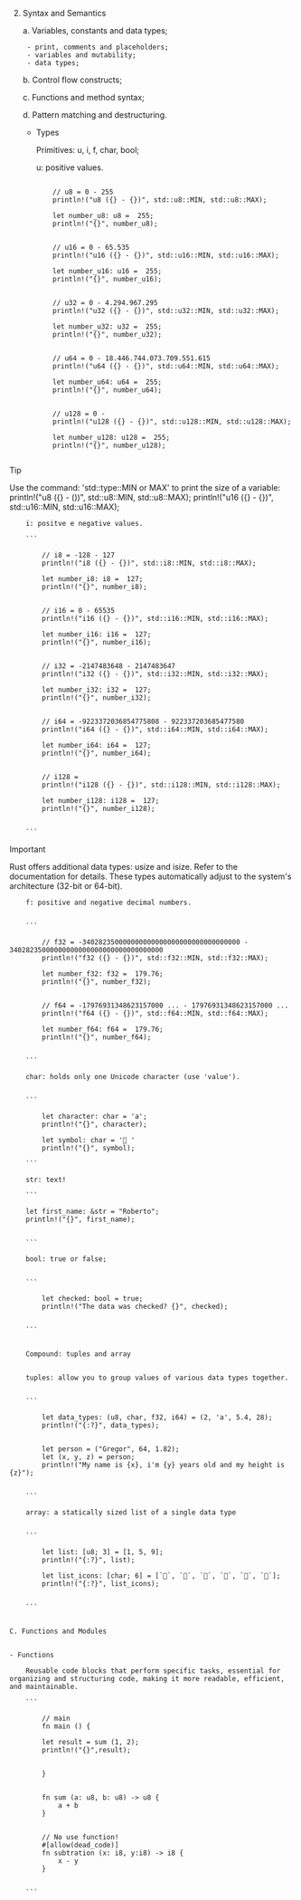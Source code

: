 2. Syntax and Semantics

    a. Variables, constants and data types;

        - print, comments and placeholders;
        - variables and mutability;
        - data types;

    b. Control flow constructs;
    
    c. Functions and method syntax;
    
    d. Pattern matching and destructuring.


    - Types

        Primitives: u, i, f, char, bool;
    
        u: positive values.

        ```

            // u8 = 0 - 255
            println!("u8 ({} - {})", std::u8::MIN, std::u8::MAX);
                        
            let number_u8: u8 =  255;
            println!("{}", number_u8);


            // u16 = 0 - 65.535
            println!("u16 ({} - {})", std::u16::MIN, std::u16::MAX);    
 
            let number_u16: u16 =  255;
            println!("{}", number_u16);


            // u32 = 0 - 4.294.967.295
            println!("u32 ({} - {})", std::u32::MIN, std::u32::MAX);
 
            let number_u32: u32 =  255;
            println!("{}", number_u32);


            // u64 = 0 - 18.446.744.073.709.551.615 
            println!("u64 ({} - {})", std::u64::MIN, std::u64::MAX);
 
            let number_u64: u64 =  255;
            println!("{}", number_u64);


            // u128 = 0 -  
            println!("u128 ({} - {})", std::u128::MIN, std::u128::MAX);
 
            let number_u128: u128 =  255;
            println!("{}", number_u128);


        ```


> [!TIP]
> Use the command: 'std::type::MIN or MAX' to print the size of a variable:
> println!("u8 ({} - ())", std::u8::MIN, std::u8::MAX);
> println!("u16 ({} - {})", std::u16::MIN, std::u16::MAX);



        i: positve e negative values.

        ```

            // i8 = -128 - 127
            println!("i8 ({} - {})", std::i8::MIN, std::i8::MAX);
 
            let number_i8: i8 =  127;
            println!("{}", number_i8);


            // i16 = 0 - 65535
            println!("i16 ({} - {})", std::i16::MIN, std::i16::MAX);
 
            let number_i16: i16 =  127;
            println!("{}", number_i16);


            // i32 = -2147483648 - 2147483647
            println!("i32 ({} - {})", std::i32::MIN, std::i32::MAX);
 
            let number_i32: i32 =  127;
            println!("{}", number_i32);


            // i64 = -9223372036854775808 - 922337203685477580 
            println!("i64 ({} - {})", std::i64::MIN, std::i64::MAX);
 
            let number_i64: i64 =  127;
            println!("{}", number_i64);


            // i128 =  
            println!("i128 ({} - {})", std::i128::MIN, std::i128::MAX);
 
            let number_i128: i128 =  127;
            println!("{}", number_i128);

    
        ```

> [!IMPORTANT]  
> Rust offers additional data types: usize and isize. Refer to the documentation for details.
> These types automatically adjust to the system's architecture (32-bit or 64-bit).



        f: positive and negative decimal numbers.


        ```

            // f32 = -340282350000000000000000000000000000000 - 34028235000000000000000000000000000000
            println!("f32 ({} - {})", std::f32::MIN, std::f32::MAX);
 
            let number_f32: f32 =  179.76;
            println!("{}", number_f32);


            // f64 = -17976931348623157000 ... - 17976931348623157000 ...
            println!("f64 ({} - {})", std::f64::MIN, std::f64::MAX);
 
            let number_f64: f64 =  179.76;
            println!("{}", number_f64);


        ```

        char: holds only one Unicode character (use 'value').


        ```

            let character: char = 'a';
            println!("{}", character);
            
            let symbol: char = ' '
            println!("{}", symbol);

        ```

        str: text!

        ```

        let first_name: &str = "Roberto";
        println!("{}", first_name);
        

        ```
       
        bool: true or false;

        
        ```

            let checked: bool = true;
            println!("The data was checked? {}", checked);
            

        ```


        Compound: tuples and array


        tuples: allow you to group values of various data types together.


        ```

            let data_types: (u8, char, f32, i64) = (2, 'a', 5.4, 28);
            println!("{:?}", data_types);
    

            let person = ("Gregor", 64, 1.82);
            let (x, y, z) = person;
            println!("My name is {x}, i'm {y} years old and my height is {z}");


        ```

        array: a statically sized list of a single data type


        ```

            let list: [u8; 3] = [1, 5, 9];
            println!("{:?}", list);

            let list_icons: [char; 6] = [``, ``, ``, ``, ``, ``];
            println!("{:?}", list_icons);


        ```


    C. Functions and Modules


    - Functions

        Reusable code blocks that perform specific tasks, essential for organizing and structuring code, making it more readable, efficient, and maintainable.

        ```

            // main
            fn main () {

            let result = sum (1, 2);    
            println!("{}",result);
            
            
            }
                        

            fn sum (a: u8, b: u8) -> u8 {
                a + b
            }


            // No use function!
            #[allow(dead_code)]
            fn subtration (x: i8, y:i8) -> i8 {
                x - y
            }    
    
           
        ```

    
